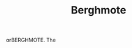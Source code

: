 ---
title: Berghmote
letter: B
permalink: "/definitions/berghmote.html"
body: orBERGHMOTE. The
published_at: '2018-07-07'
source: Black's Law Dictionary
layout: post
---